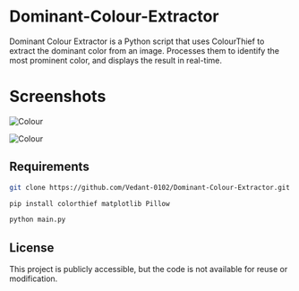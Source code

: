 # Dominant-Colour-Extractor

Dominant Colour Extractor is a Python script that uses ColourThief to extract the dominant color from an image. Processes them to identify the most prominent color, and displays the result in real-time.

# Screenshots

![Colour](https://github.com/user-attachments/assets/c6b205cd-2598-42a5-88ed-2bdda4e49416)

![Colour](https://github.com/user-attachments/assets/8cca7a58-559f-42ea-8ac1-fe29672c485c)


## Requirements

```bash
git clone https://github.com/Vedant-0102/Dominant-Colour-Extractor.git
```

```bash
pip install colorthief matplotlib Pillow

```

```bash
python main.py 
```

## License

This project is publicly accessible, but the code is not available for reuse or 
modification.

